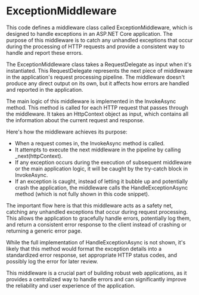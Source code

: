 # ExceptionMiddleware

This code defines a middleware class called ExceptionMiddleware, which is designed to handle exceptions in an ASP.NET Core application. The purpose of this middleware is to catch any unhandled exceptions that occur during the processing of HTTP requests and provide a consistent way to handle and report these errors.

The ExceptionMiddleware class takes a RequestDelegate as input when it's instantiated. This RequestDelegate represents the next piece of middleware in the application's request processing pipeline. The middleware doesn't produce any direct output on its own, but it affects how errors are handled and reported in the application.

The main logic of this middleware is implemented in the InvokeAsync method. This method is called for each HTTP request that passes through the middleware. It takes an HttpContext object as input, which contains all the information about the current request and response.

Here's how the middleware achieves its purpose:

- When a request comes in, the InvokeAsync method is called.
- It attempts to execute the next middleware in the pipeline by calling _next(httpContext).
- If any exception occurs during the execution of subsequent middleware or the main application logic, it will be caught by the try-catch block in InvokeAsync.
- If an exception is caught, instead of letting it bubble up and potentially crash the application, the middleware calls the HandleExceptionAsync method (which is not fully shown in this code snippet).

The important flow here is that this middleware acts as a safety net, catching any unhandled exceptions that occur during request processing. This allows the application to gracefully handle errors, potentially log them, and return a consistent error response to the client instead of crashing or returning a generic error page.

While the full implementation of HandleExceptionAsync is not shown, it's likely that this method would format the exception details into a standardized error response, set appropriate HTTP status codes, and possibly log the error for later review.

This middleware is a crucial part of building robust web applications, as it provides a centralized way to handle errors and can significantly improve the reliability and user experience of the application.